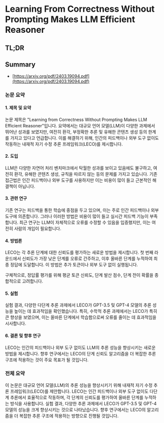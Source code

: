 # Learning From Correctness Without Prompting Makes LLM Efficient Reasoner
## TL;DR
## Summary
- [https://arxiv.org/pdf/2403.19094.pdf](https://arxiv.org/pdf/2403.19094.pdf)

### 논문 요약

#### 1. 제목 및 요약
논문 제목은 "Learning from Correctness Without Prompting Makes LLM Efficient Reasoner"입니다. 요약에서는 대규모 언어 모델(LLM)이 다양한 과제에서 뛰어난 성과를 보였지만, 여전히 환각, 부정확한 추론 및 유해한 콘텐츠 생성 등의 한계를 가지고 있다고 언급합니다. 이를 해결하기 위해, 인간의 피드백이나 외부 도구 없이도 작동하는 내재적 자기 수정 추론 프레임워크(LECO)를 제시합니다.

#### 2. 도입
LLM은 다양한 자연어 처리 벤치마크에서 탁월한 성과를 보이고 있음에도 불구하고, 여전히 환각, 유해한 콘텐츠 생성, 규칙을 따르지 않는 등의 문제를 가지고 있습니다. 기존 접근법은 인간 피드백이나 외부 도구를 사용하지만 이는 비용이 많이 들고 근본적인 해결책이 아닙니다.

#### 3. 관련 연구
기존 연구는 피드백을 통한 학습에 중점을 두고 있으며, 이는 주로 인간 피드백이나 외부 도구에 의존합니다. 그러나 이러한 방법은 비용이 많이 들고 실시간 피드백 기능이 부족합니다. 최근 연구는 LLM이 자체적으로 오류를 수정할 수 있음을 입증했지만, 이는 여전히 사람의 개입이 필요합니다.

#### 4. 방법론
LECO는 각 추론 단계에 대한 신뢰도를 평가하는 새로운 방법을 제시합니다. 첫 번째 라운드에서 신뢰도가 가장 낮은 단계를 오류로 간주하고, 이후 올바른 단계를 누적하여 최종 정답에 도달합니다. 이 방법은 추가 토큰이나 외부 도구 없이 실행됩니다. 

구체적으로, 정답률 평가를 위해 평균 토큰 신뢰도, 단계 발산 점수, 단계 전이 확률을 종합적으로 고려합니다.

#### 5. 실험
실험 결과, 다양한 다단계 추론 과제에서 LECO가 GPT-3.5 및 GPT-4 모델의 추론 성능을 높이는 데 효과적임을 확인했습니다. 특히, 수학적 추론 과제에서는 LECO가 특히 큰 향상을 보였으며, 이는 올바른 단계에서 학습함으로써 오류를 줄이는 데 효과적임을 시사합니다.

#### 6. 결론 및 향후 연구
LECO는 인간의 피드백이나 외부 도구 없이도 LLM의 추론 성능을 향상시키는 새로운 방법을 제시합니다. 향후 연구에서는 LECO의 단계 신뢰도 알고리즘을 더 복잡한 추론 구조에 적용하는 것이 주요 목표가 될 것입니다.

### 전체 요약

이 논문은 대규모 언어 모델(LLM)의 추론 성능을 향상시키기 위해 내재적 자기 수정 추론 프레임워크(LECO)를 제안합니다. LECO는 인간 피드백이나 외부 도구 없이도 다단계 추론에서 효율적으로 작동하며, 각 단계의 신뢰도를 평가하여 올바른 단계를 누적하는 방식을 사용합니다. 실험 결과, 다양한 추론 과제에서 LECO가 GPT-3.5 및 GPT-4 모델의 성능을 크게 향상시키는 것으로 나타났습니다. 향후 연구에서는 LECO의 알고리즘을 더 복잡한 추론 구조에 적용하는 방향으로 진행될 것입니다.